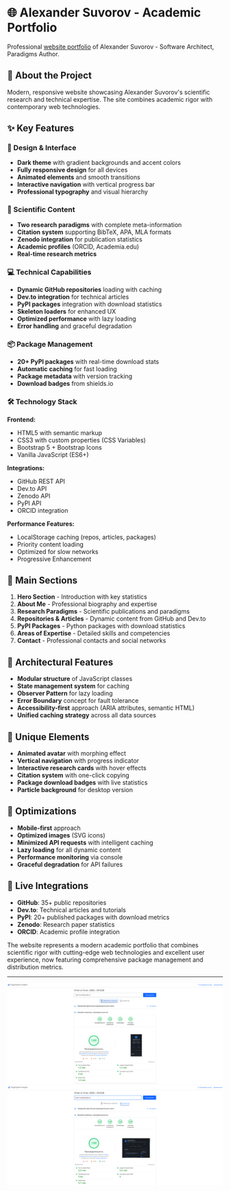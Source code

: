 # 🌐 Alexander Suvorov - Academic Portfolio

Professional [website portfolio](https://smartlegionlab.ru) of Alexander Suvorov - Software Architect, Paradigms Author.

## 🎯 About the Project

Modern, responsive website showcasing Alexander Suvorov's scientific research and technical expertise. The site combines academic rigor with contemporary web technologies.

## ✨ Key Features

### 🎨 Design & Interface
- **Dark theme** with gradient backgrounds and accent colors
- **Fully responsive design** for all devices
- **Animated elements** and smooth transitions
- **Interactive navigation** with vertical progress bar
- **Professional typography** and visual hierarchy

### 🔬 Scientific Content
- **Two research paradigms** with complete meta-information
- **Citation system** supporting BibTeX, APA, MLA formats
- **Zenodo integration** for publication statistics
- **Academic profiles** (ORCID, Academia.edu)
- **Real-time research metrics**

### 💻 Technical Capabilities
- **Dynamic GitHub repositories** loading with caching
- **Dev.to integration** for technical articles
- **PyPI packages** integration with download statistics
- **Skeleton loaders** for enhanced UX
- **Optimized performance** with lazy loading
- **Error handling** and graceful degradation

### 📦 Package Management
- **20+ PyPI packages** with real-time download stats
- **Automatic caching** for fast loading
- **Package metadata** with version tracking
- **Download badges** from shields.io

### 🛠 Technology Stack

**Frontend:**
- HTML5 with semantic markup
- CSS3 with custom properties (CSS Variables)
- Bootstrap 5 + Bootstrap Icons
- Vanilla JavaScript (ES6+)

**Integrations:**
- GitHub REST API
- Dev.to API
- Zenodo API
- PyPI API
- ORCID integration

**Performance Features:**
- LocalStorage caching (repos, articles, packages)
- Priority content loading
- Optimized for slow networks
- Progressive Enhancement

## 🎯 Main Sections

1. **Hero Section** - Introduction with key statistics
2. **About Me** - Professional biography and expertise
3. **Research Paradigms** - Scientific publications and paradigms
4. **Repositories & Articles** - Dynamic content from GitHub and Dev.to
5. **PyPI Packages** - Python packages with download statistics
6. **Areas of Expertise** - Detailed skills and competencies
7. **Contact** - Professional contacts and social networks

## 🔧 Architectural Features

- **Modular structure** of JavaScript classes
- **State management system** for caching
- **Observer Pattern** for lazy loading
- **Error Boundary** concept for fault tolerance
- **Accessibility-first** approach (ARIA attributes, semantic HTML)
- **Unified caching strategy** across all data sources

## 🎨 Unique Elements

- **Animated avatar** with morphing effect
- **Vertical navigation** with progress indicator
- **Interactive research cards** with hover effects
- **Citation system** with one-click copying
- **Package download badges** with live statistics
- **Particle background** for desktop version

## 📱 Optimizations

- **Mobile-first** approach
- **Optimized images** (SVG icons)
- **Minimized API requests** with intelligent caching
- **Lazy loading** for all dynamic content
- **Performance monitoring** via console
- **Graceful degradation** for API failures

## 🚀 Live Integrations

- **GitHub**: 35+ public repositories
- **Dev.to**: Technical articles and tutorials  
- **PyPI**: 20+ published packages with download metrics
- **Zenodo**: Research paper statistics
- **ORCID**: Academic profile integration

The website represents a modern academic portfolio that combines scientific rigor with cutting-edge web technologies and excellent user experience, now featuring comprehensive package management and distribution metrics.

---

![logo_mobile](https://github.com/smartlegionlab/smartlegionlab.github.io/raw/master/data/images/mobile.png)
![logo_pc](https://github.com/smartlegionlab/smartlegionlab.github.io/raw/master/data/images/pc.png)
